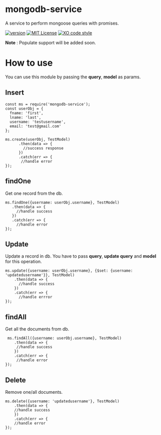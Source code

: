 # mongodb-service

A service to perform mongoose queries with promises.

[![version](https://img.shields.io/npm/v/mongodb-service.svg?style=flat-square)]((http://npm.im/mongodb-service))
[![MIT License](https://img.shields.io/npm/l/mongodb-service.svg?style=flat-square)](http://opensource.org/licenses/MIT)
[![XO code style](https://img.shields.io/badge/code_style-XO-5ed9c7.svg?style=flat-square)](https://github.com/xojs/xo)


 **Note** : Populate support will be added soon.
# How to use
 You can use this module by passing the **query**, **model** as params.
  ## Insert
  ```
  const ms = require('mongodb-service');
 const userObj = {
    fname: 'first',
    lname: 'last',
    username: 'testusername',
    email: 'test@gmail.com'
};

ms.create(userObj, TestModel)
        .then(data => {
          //success response
        })
        .catch(err => {
         //handle error
});
 ```
## findOne
  Get one record from the db.
```
ms.findOne({username: userObj.username}, TestModel)
   .then(data => {
     //handle success
   })
   .catch(err => {
     //handle error
});
```
## Update

  Update a record in db. You have to pass **query**, **update query** and **model** for this operation.
```
ms.update({username: userObj.username}, {$set: {username: 'updatedusername'}}, TestModel)
    .then(data => {
      //handle success
    })
    .catch(err => {
      //handle errror
});

```
## findAll

Get all the documents from db.
```
 ms.findAll({username: userObj.username}, TestModel)
    .then(data => {
     //handle success
    })
    .catch(err => {
     //handle error
});
```
## Delete
Remove one/all documents.
```
ms.delete({username: 'updatedusername'}, TestModel)
    .then(data => {
    //handle success
    })
    .catch(err => {
    //handle error
});
```

